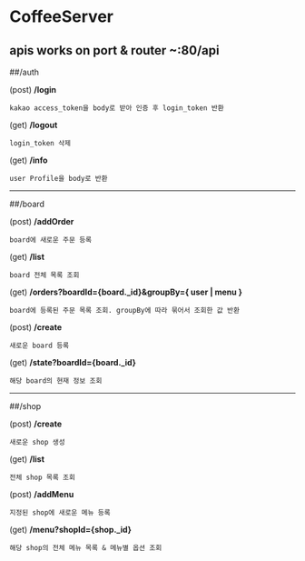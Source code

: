 # CoffeeServer

apis works on port & router
~:80/api
---
##/auth

(post) **/login** 

    kakao access_token을 body로 받아 인증 후 login_token 반환

(get) **/logout**

    login_token 삭제

(get) **/info**

    user Profile을 body로 반환
---
##/board

(post) **/addOrder**

    board에 새로운 주문 등록

(get) **/list**

    board 전체 목록 조회

(get) **/orders?boardId={board._id}&groupBy={ user | menu }**

    board에 등록된 주문 목록 조회. groupBy에 따라 묶어서 조회한 값 반환

(post) **/create**

    새로운 board 등록

(get) **/state?boardId={board._id}**

    해당 board의 현재 정보 조회
---
##/shop

(post) **/create**

    새로운 shop 생성

(get) **/list**

    전체 shop 목록 조회

(post) **/addMenu**

    지정된 shop에 새로운 메뉴 등록

(get) **/menu?shopId={shop._id}**

    해당 shop의 전체 메뉴 목록 & 메뉴별 옵션 조회